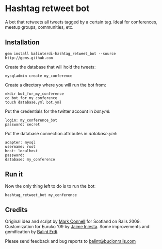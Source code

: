 # Hashtag retweet bot

A bot that retweets all tweets tagged by a certain tag. Ideal for conferences, meetup groups, communities, etc.

## Installation

    gem install balinterdi-hashtag_retweet_bot --source http://gems.github.com

Create the database that will hold the tweets:

    mysqladmin create my_conference

Create a directory where you will run the bot from:

    mkdir bot_for_my_conference
    cd bot_for_my_conference
    touch database.yml bot.yml

Put the credentials for the twitter account in _bot.yml_:

    login: my_conference_bot
    password: secret

Put the database connection attributes in _database.yml_:

    adapter: mysql
    username: root
    host: localhost
    password:
    database: my_conference

## Run it

Now the only thing left to do is to run the bot:

    hashtag_retweet_bot my_conference

## Credits

Original idea and script by [Mark Connell](http://github.com/mconnell) for Scotland on Rails 2009. Customization for Euruko '09 by [Jaime Iniesta](http://github.com/jaimeiniesta). Some improvements and gemification by [Balint Erdi](http://github.com/balinterdi).

Please send feedback and bug reports to <balint@bucionrails.com>